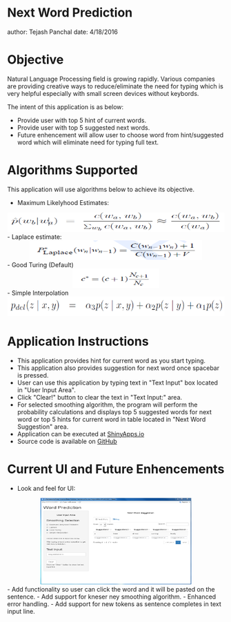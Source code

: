 Next Word Prediction
========================================================
author: Tejash Panchal
date: 4/18/2016

Objective
========================================================

Natural Language Processing field is growing rapidly.  Various companies are providing creative ways to reduce/eliminate the need for typing which is very helpful especially with small screen devices without keybords.

The intent of this application is as below:

- Provide user with top 5 hint of current words.
- Provide user with top 5 suggested next words.
- Future enhencement will allow user to choose word from hint/suggested word which will eliminate need for typing full text.

Algorithms Supported
========================================================
This application will use algorithms below to achieve its objective.
- Maximum Likelyhood Estimates:
<div align="center">
<img src="mle.png" width=600 height=45>
</div>
- Laplace estimate:
<div align="center">
<img src="laplace.png" width=400 height=45>
</div>
- Good Turing (Default)
<div align="center">
<img src="goodturing.png" width=200 height=45>
</div>
- Simple Interpolation
<div align="center">
<img src="interpolation_2.png" width=600 height=45>
</div>


Application Instructions
========================================================

- This application provides hint for current word as you start typing.
- This application also provides suggestion for next word once spacebar is pressed.
- User can use this application by typing text in "Text Input" box located in "User Input Area". 
- Click "Clear!" button to clear the text in "Text Input:" area. 
- For selected smoothing algorithm, the program will perform the probability calculations and displays top 5 suggested words for next word or top 5 hints for current word in table located in "Next Word Suggestion" area.
- Application can be executed at [ShinyApps.io]()
- Source code is available on [GitHub](https://github.com/tpanchal68/WordPrediction)


Current UI and Future Enhencements
========================================================

- Look and feel for UI:
<div align="center">
<img src="capstone_project.png" width=350 height=200>
</div>
- Add functionality so user can click the word and it will be pasted on the sentence.
- Add support for kneser ney smoothing algorithm.
- Enhanced error handling.
- Add support for new tokens as sentence completes in text input line.
